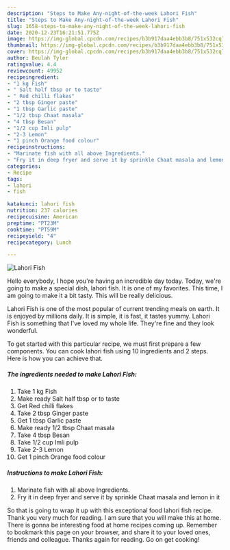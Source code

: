 ```yaml
---
description: "Steps to Make Any-night-of-the-week Lahori Fish"
title: "Steps to Make Any-night-of-the-week Lahori Fish"
slug: 1658-steps-to-make-any-night-of-the-week-lahori-fish
date: 2020-12-23T16:21:51.775Z
image: https://img-global.cpcdn.com/recipes/b3b917daa4ebb3b8/751x532cq70/lahori-fish-recipe-main-photo.jpg
thumbnail: https://img-global.cpcdn.com/recipes/b3b917daa4ebb3b8/751x532cq70/lahori-fish-recipe-main-photo.jpg
cover: https://img-global.cpcdn.com/recipes/b3b917daa4ebb3b8/751x532cq70/lahori-fish-recipe-main-photo.jpg
author: Beulah Tyler
ratingvalue: 4.4
reviewcount: 49952
recipeingredient:
- "1 kg Fish"
- " Salt half tbsp or to taste"
- " Red chilli flakes"
- "2 tbsp Ginger paste"
- "1 tbsp Garlic paste"
- "1/2 tbsp Chaat masala"
- "4 tbsp Besan"
- "1/2 cup Imli pulp"
- "2-3 Lemon"
- "1 pinch Orange food colour"
recipeinstructions:
- "Marinate fish with all above Ingredients."
- "Fry it in deep fryer and serve it by sprinkle Chaat masala and lemon in it"
categories:
- Recipe
tags:
- lahori
- fish

katakunci: lahori fish 
nutrition: 237 calories
recipecuisine: American
preptime: "PT23M"
cooktime: "PT59M"
recipeyield: "4"
recipecategory: Lunch

---
```



![Lahori Fish](https://img-global.cpcdn.com/recipes/b3b917daa4ebb3b8/751x532cq70/lahori-fish-recipe-main-photo.jpg)

Hello everybody, I hope you're having an incredible day today. Today, we're going to make a special dish, lahori fish. It is one of my favorites. This time, I am going to make it a bit tasty. This will be really delicious.

Lahori Fish is one of the most popular of current trending meals on earth. It is enjoyed by millions daily. It is simple, it is fast, it tastes yummy. Lahori Fish is something that I've loved my whole life. They're fine and they look wonderful.




To get started with this particular recipe, we must first prepare a few components. You can cook lahori fish using 10 ingredients and 2 steps. Here is how you can achieve that.

<!--inarticleads1-->

##### The ingredients needed to make Lahori Fish:

1. Take 1 kg Fish
1. Make ready  Salt half tbsp or to taste
1. Get  Red chilli flakes
1. Take 2 tbsp Ginger paste
1. Get 1 tbsp Garlic paste
1. Make ready 1/2 tbsp Chaat masala
1. Take 4 tbsp Besan
1. Take 1/2 cup Imli pulp
1. Take 2-3 Lemon
1. Get 1 pinch Orange food colour




<!--inarticleads2-->

##### Instructions to make Lahori Fish:

1. Marinate fish with all above Ingredients.
1. Fry it in deep fryer and serve it by sprinkle Chaat masala and lemon in it




So that is going to wrap it up with this exceptional food lahori fish recipe. Thank you very much for reading. I am sure that you will make this at home. There is gonna be interesting food at home recipes coming up. Remember to bookmark this page on your browser, and share it to your loved ones, friends and colleague. Thanks again for reading. Go on get cooking!
